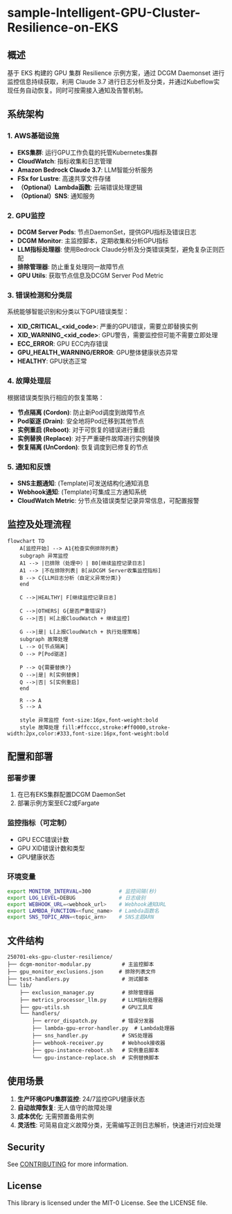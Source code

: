 # sample-Intelligent-GPU-Cluster-Resilience-on-EKS


## 概述

基于 EKS 构建的 GPU 集群 Resilience 示例方案，通过 DCGM Daemonset 进行监控信息持续获取，利用 Claude 3.7 进行日志分析及分类，并通过Kubeflow实现任务自动恢复。同时可按需接入通知及告警机制。

## 系统架构

### 1. AWS基础设施
- **EKS集群**: 运行GPU工作负载的托管Kubernetes集群
- **CloudWatch**: 指标收集和日志管理
- **Amazon Bedrock Claude 3.7**: LLM智能分析服务
- **FSx for Lustre**: 高速共享文件存储
- **（Optional）Lambda函数**: 云端错误处理逻辑
- **（Optional）SNS**: 通知服务


### 2. GPU监控
- **DCGM Server Pods**: 节点DaemonSet，提供GPU指标及错误日志
- **DCGM Monitor**: 主监控脚本，定期收集和分析GPU指标
- **LLM指标处理器**: 使用Bedrock Claude分析及分类错误类型，避免复杂正则匹配
- **排除管理器**: 防止重复处理同一故障节点
- **GPU Utils**: 获取节点信息及DCGM Server Pod Metric

### 3. 错误检测和分类层
系统能够智能识别和分类以下GPU错误类型：
- **XID_CRITICAL_<xid_code>**: 严重的GPU错误，需要立即替换实例
- **XID_WARNING_<xid_code>**: GPU警告，需要监控但可能不需要立即处理
- **ECC_ERROR**: GPU ECC内存错误
- **GPU_HEALTH_WARNING/ERROR**: GPU整体健康状态异常
- **HEALTHY**: GPU状态正常

### 4. 故障处理层
根据错误类型执行相应的恢复策略：
- **节点隔离 (Cordon)**: 防止新Pod调度到故障节点
- **Pod驱逐 (Drain)**: 安全地将Pod迁移到其他节点
- **实例重启 (Reboot)**: 对于可恢复的错误进行重启
- **实例替换 (Replace)**: 对于严重硬件故障进行实例替换
- **恢复隔离 (UnCordon)**: 恢复调度到已修复的节点

### 5. 通知和反馈
- **SNS主题通知**: (Template)可发送结构化通知消息
- **Webhook通知**: (Template)可集成三方通知系统
- **CloudWatch Metric**: 分节点及错误类型记录异常信息，可配置报警


## 监控及处理流程

```mermaid
flowchart TD
    A[监控开始] --> A1{检查实例排除列表}
    subgraph 异常监控
    A1 --> |已排除（处理中）| B0[继续监控记录日志]
    A1 --> |不在排除列表| B[从DCGM Server收集监控指标]
    B --> C{LLM日志分析（自定义异常分类）}
    end
    
    C -->|HEALTHY| F[继续监控记录日志]
    
    C -->|OTHERS| G{是否严重错误?}
    G -->|否| H[上报CloudWatch + 继续监控]
        
    G -->|是| L[上报CloudWatch + 执行处理策略]
    subgraph 故障处理
    L --> O[节点隔离]
    O --> P[Pod驱逐]
    
    P --> Q{需要替换?}
    Q -->|是| R[实例替换]
    Q -->|否| S[实例重启]
    end

    R --> A
    S --> A

    style 异常监控 font-size:16px,font-weight:bold
    style 故障处理 fill:#ffcccc,stroke:#ff0000,stroke-width:2px,color:#333,font-size:16px,font-weight:bold
```


## 配置和部署

### 部署步骤
1. 在已有EKS集群配置DCGM DaemonSet
2. 部署示例方案至EC2或Fargate

### 监控指标（可定制）
- GPU ECC错误计数
- GPU XID错误计数和类型
- GPU健康状态

### 环境变量
```bash
export MONITOR_INTERVAL=300         # 监控间隔(秒)
export LOG_LEVEL=DEBUG              # 日志级别
export WEBHOOK_URL=<webhook_url>    # Webhook通知URL
export LAMBDA_FUNCTION=<func_name>  # Lambda函数名
export SNS_TOPIC_ARN=<topic_arn>    # SNS主题ARN
```

## 文件结构

```
250701-eks-gpu-cluster-resilience/
├── dcgm-monitor-modular.py          # 主监控脚本
├── gpu_monitor_exclusions.json     # 排除列表文件
├── test-handlers.py                 # 测试脚本
└── lib/
    ├── exclusion_manager.py         # 排除管理器
    ├── metrics_processor_llm.py     # LLM指标处理器
    ├── gpu-utils.sh                 # GPU工具库
    └── handlers/
        ├── error_dispatch.py        # 错误分发器
        ├── lambda-gpu-error-handler.py  # Lambda处理器
        ├── sns_handler.py           # SNS处理器
        ├── webhook-receiver.py      # Webhook接收器
        ├── gpu-instance-reboot.sh   # 实例重启脚本
        └── gpu-instance-replace.sh  # 实例替换脚本
```

## 使用场景

1. **生产环境GPU集群监控**: 24/7监控GPU健康状态
2. **自动故障恢复**: 无人值守的故障处理
3. **成本优化**: 无需预置备用实例
4. **灵活性**: 可简易自定义故障分类，无需编写正则日志解析，快速进行对应处理


## Security

See [CONTRIBUTING](CONTRIBUTING.md#security-issue-notifications) for more information.

## License

This library is licensed under the MIT-0 License. See the LICENSE file.